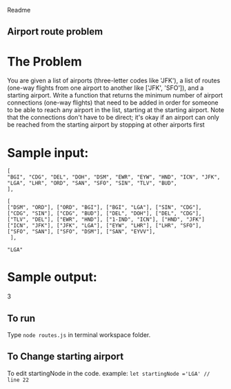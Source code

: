 Readme
## Airport route problem

# The Problem

You are given a list of airports (three-letter codes like 'JFK'), a list of routes (one-way flights from one airport to another like ['JFK', 'SFO']), and a starting airport. Write a function that returns the minimum number of airport connections (one-way flights) that need to be added in order for someone to be able to reach any airport in the list, starting at the starting airport. Note that the connections don't have to be direct; it's okay if an airport can only be reached from the starting airport by stopping at other airports first

# Sample input: 

```
[ 
"BGI", "CDG", "DEL", "DOH", "DSM", "EWR", "EYW", "HND", "ICN", "JFK", "LGA", "LHR", "ORD", "SAN", "SFO", "SIN", "TLV", "BUD", 
],
```

```
[ 
["DSM", "ORD"], ["ORD", "BGI"], ["BGI", "LGA"], ["SIN", "CDG"], ["CDG", "SIN"], ["CDG", "BUD"], ["DEL", "DOH"], ["DEL", "CDG"], ["TLV", "DEL"], ["EWR", "HND"], ["1-IND", "ICN"], ["HND", "JFK"] ["ICN", "JFK"], ["JFK", "LGA"], ["EYW", "LHR"], ["LHR", "SFO"], ["SFO", "SAN"], ["SFO", "DSM"], ["SAN", "EYVV"],
 ],
```

```
"LGA" 
```


# Sample output:
3

## To run
Type  `node routes.js` in terminal workspace folder.

## To Change starting airport

To edit startingNode in the code. 
example:
    ```
    let startingNode ='LGA' // line 22
    ```
